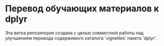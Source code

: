 Перевод обучающих материалов к dplyr
=====

Эта ветка репозитория создана с целью совместной работы над улучшением перевода содержимого каталога 'vignettes' пакета 'dplyr'.
